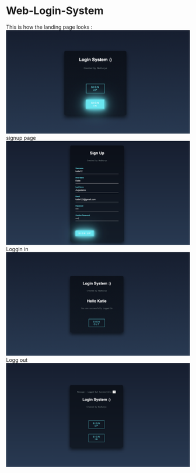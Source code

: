 # Web-Login-System
This is how the landing page looks :
<img src ="https://github.com/MADHURYAHAIT/Web-Login-System/blob/b0e83c0a76704d9966411227c20e4b617f3d5c1a/preview%20images/landing%20page.png">
signup page 
<img src="https://github.com/MADHURYAHAIT/Web-Login-System/blob/57aeb761dc581028fe1782952f59882703916638/preview%20images/signup%20page.png">
Loggin in
<img src ="https://github.com/MADHURYAHAIT/Web-Login-System/blob/19314628816d89e4cd26da7857dd2ba0a5619600/preview%20images/loggedin%20page.png">
Logg out
<img src = "https://github.com/MADHURYAHAIT/Web-Login-System/blob/c019179ecfd402c5b80d9bb9058a0b44920b6973/preview%20images/logout%20page.png">

